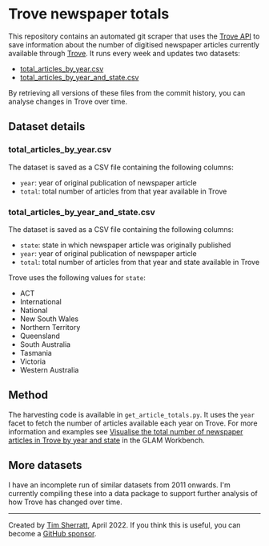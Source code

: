 # Trove newspaper totals

This repository contains an automated git scraper that uses the [Trove API](https://troveconsole.herokuapp.com/) to save information about the number of digitised newspaper articles currently available through [Trove](https://trove.nla.gov.au/). It runs every week and updates two datasets:

* [total_articles_by_year.csv](data/total_articles_by_year.csv)
* [total_articles_by_year_and_state.csv](data/total_articles_by_year_and_state.csv)

By retrieving all versions of these files from the commit history, you can analyse changes in Trove over time.

## Dataset details

### total_articles_by_year.csv

The dataset is saved as a CSV file containing the following columns:

* `year`: year of original publication of newspaper article
* `total`: total number of articles from that year available in Trove

### total_articles_by_year_and_state.csv

The dataset is saved as a CSV file containing the following columns:

* `state`: state in which newspaper article was originally published
* `year`: year of original publication of newspaper article
* `total`: total number of articles from that year and state available in Trove

Trove uses the following values for `state`:

* ACT
* International
* National
* New South Wales
* Northern Territory
* Queensland
* South Australia
* Tasmania
* Victoria
* Western Australia

## Method

The harvesting code is available in `get_article_totals.py`. It uses the `year` facet to fetch the number of articles available each year on Trove. For more information and examples see [Visualise the total number of newspaper articles in Trove by year and state](https://glam-workbench.net/trove-newspapers/#visualise-the-total-number-of-newspaper-articles-in-trove-by-year-and-state) in the GLAM Workbench.

## More datasets

I have an incomplete run of similar datasets from 2011 onwards. I'm currently compiling these into a data package to support further analysis of how Trove has changed over time.

---

Created by [Tim Sherratt](https://timsherratt.org), April 2022. If you think this is useful, you can become a [GitHub sponsor](https://github.com/sponsors/wragge).

